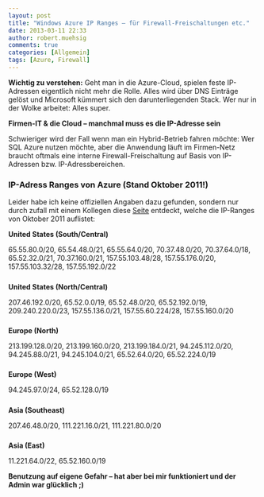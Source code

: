 ```yaml
---
layout: post
title: "Windows Azure IP Ranges – für Firewall-Freischaltungen etc."
date: 2013-03-11 22:33
author: robert.muehsig
comments: true
categories: [Allgemein]
tags: [Azure, Firewall]
---
```

<p><strong>Wichtig zu verstehen:</strong> Geht man in die Azure-Cloud, spielen feste IP-Adressen eigentlich nicht mehr die Rolle. Alles wird über DNS Einträge gelöst und Microsoft kümmert sich den darunterliegenden Stack. Wer nur in der Wolke arbeitet: Alles super.</p> <p><strong>Firmen-IT &amp; die Cloud – manchmal muss es die IP-Adresse sein</strong></p> <p>Schwieriger wird der Fall wenn man ein Hybrid-Betrieb fahren möchte: Wer SQL Azure nutzen möchte, aber die Anwendung läuft im Firmen-Netz braucht oftmals eine interne Firewall-Freischaltung auf Basis von IP-Adressen bzw. IP-Adressbereichen.</p> <h3>IP-Adress Ranges von Azure (Stand Oktober 2011!)</h3> <p>Leider habe ich keine offiziellen Angaben dazu gefunden, sondern nur durch zufall mit einem Kollegen diese <a href="http://msdn.microsoft.com/en-us/library/windowsazure/hh508976.aspx">Seite</a> entdeckt, welche die IP-Ranges von Oktober 2011 auflistet:</p> <p><strong>United States (South/Central)</strong> <p>65.55.80.0/20, 65.54.48.0/21, 65.55.64.0/20, 70.37.48.0/20, 70.37.64.0/18, 65.52.32.0/21, 70.37.160.0/21, 157.55.103.48/28, 157.55.176.0/20, 157.55.103.32/28, 157.55.192.0/22 <h5></h5> <p><strong>United States (North/Central)</strong> <p>207.46.192.0/20, 65.52.0.0/19, 65.52.48.0/20, 65.52.192.0/19, 209.240.220.0/23, 157.55.136.0/21, 157.55.60.224/28, 157.55.160.0/20 <h5></h5> <p><strong>Europe (North)</strong> <p>213.199.128.0/20, 213.199.160.0/20, 213.199.184.0/21, 94.245.112.0/20, 94.245.88.0/21, 94.245.104.0/21, 65.52.64.0/20, 65.52.224.0/19 <h5></h5> <p><strong>Europe (West)</strong> <p>94.245.97.0/24, 65.52.128.0/19 <h5></h5> <p><strong>Asia (Southeast)</strong> <p>207.46.48.0/20, 111.221.16.0/21, 111.221.80.0/20 <h5></h5> <p><strong>Asia (East)</strong> <p>11.221.64.0/22, 65.52.160.0/19 <p><strong>Benutzung auf eigene Gefahr – hat aber bei mir funktioniert und der Admin war glücklich ;)</strong>

